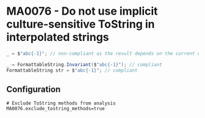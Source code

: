 # MA0076 - Do not use implicit culture-sensitive ToString in interpolated strings

````csharp
_ = $"abc{-1}"; // non-compliant as the result depends on the current culture

_ = FormattableString.Invariant($"abc{-1}"); // compliant
FormattableString str = $"abc{-1}"; // compliant
````

## Configuration

````
# Exclude ToString methods from analysis
MA0076.exclude_tostring_methods=true
````